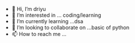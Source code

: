 - 👋 Hi, I’m driyu
- 👀 I’m interested in ... coding/learning
- 🌱 I’m currently learning ...dsa
- 💞️ I’m looking to collaborate on ...basic of python
- 📫 How to reach me ...

<!---
driyash9881/driyash9881 is a ✨ special ✨ repository because its `README.md` (this file) appears on your GitHub profile.
You can click the Preview link to take a look at your changes.
--->

